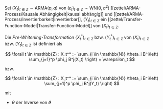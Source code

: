 Sei $(X_t)_{t \in \mathbb{Z}} \sim \text{ARMA}(p, q)$ von $(\varepsilon_t)_{t \in \mathbb{Z}} \sim \text{WN}(0, \sigma^2)$ [[zettel/ARMA-Prozess/Kausale Abhängigkeit|kausal abhängig]] und [[zettel/ARMA-Prozess/Invertierbarkeit|invertierbar]], $(Y_t)_{t \in \mathbb{Z}}$ ein [[zettel/Transfer-Function-Model|Transfer-Function-Model]] von $(X_t)_{t \in \mathbb{Z}}$.

Die *Pre-Whitening-Transformation* $(X_t^*)_{t \in \mathbb{Z}}$ bzw. $(Y_t^*)_{t \in \mathbb{Z}}$ von $(X_t)_{t \in \mathbb{Z}}$ bzw. $(Y_t)_{t \in \mathbb{Z}}$ ist definiert als

$$
	\forall t \in \mathbb{Z} : X_t^* := \sum_{i \in \mathbb{N}} \theta_i B^i\left( \sum_{j=1}^p \phi_j B^j(X_t) \right) = \varepsilon_t
$$

bzw.

$$
	\forall t \in \mathbb{Z} : X_t^* := \sum_{i \in \mathbb{N}} \theta_i B^i\left( \sum_{j=1}^p \phi_j B^j(Y_t) \right)
$$

mit
- $\theta$ der Inverse von $\vartheta$